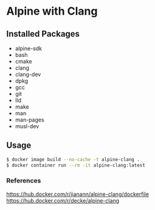 # Alpine with Clang

## Installed Packages


* alpine-sdk
* bash
* cmake
* clang
* clang-dev
* dpkg
* gcc
* git
* lld
* make
* man
* man-pages
* musl-dev

## Usage

```sh
$ docker image build --no-cache -t alpine-clang .
$ docker container run --rm -it alpine-clang:latest
```

### References

https://hub.docker.com/r/jianann/alpine-clang/dockerfile
https://hub.docker.com/r/decke/alpine-clang
